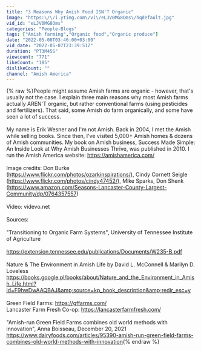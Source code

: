 ```yaml
---
title: "3 Reasons Why Amish Food ISN'T Organic"
image: "https:\/\/i.ytimg.com\/vi\/eLJV0MG8Oms\/hqdefault.jpg"
vid_id: "eLJV0MG8Oms"
categories: "People-Blogs"
tags: ["Amish farming","Organic food","Organic produce"]
date: "2022-05-08T03:46:00+03:00"
vid_date: "2022-05-07T23:39:51Z"
duration: "PT3M45S"
viewcount: "771"
likeCount: "185"
dislikeCount: ""
channel: "Amish America"
---
```

{% raw %}People might assume Amish farms are organic - however, that's usually not the case. I explain three main reasons why most Amish farms actually AREN'T organic, but rather conventional farms (using pesticides and fertilizers). That said, some Amish do farm organically, and some have seen a lot of success.<br /><br />My name is Erik Wesner and I'm not Amish. Back in 2004, I met the Amish while selling books. Since then, I've visited 5,000+ Amish homes &amp; dozens of Amish communities. My book on Amish business, Success Made Simple: An Inside Look at Why Amish Businesses Thrive, was published in 2010. I run the Amish America website: <a rel="nofollow" target="blank" href="https://amishamerica.com/">https://amishamerica.com/</a><br /><br />Image credits: Don Burke (<a rel="nofollow" target="blank" href="https://www.flickr.com/photos/ozarkinspirations/),">https://www.flickr.com/photos/ozarkinspirations/),</a> Cindy Cornett Seigle (<a rel="nofollow" target="blank" href="https://www.flickr.com/photos/cindy47452/),">https://www.flickr.com/photos/cindy47452/),</a> Mike Sparks, Don Shenk (<a rel="nofollow" target="blank" href="https://www.amazon.com/Seasons-Lancaster-County-Largest-Community/dp/0764357557)">https://www.amazon.com/Seasons-Lancaster-County-Largest-Community/dp/0764357557)</a><br /><br />Video: videvo.net<br /><br />Sources:<br /><br />&quot;Transitioning to Organic Farm Systems&quot;, University of Tennessee Institute of Agriculture<br /><br /><a rel="nofollow" target="blank" href="https://extension.tennessee.edu/publications/Documents/W235-B.pdf">https://extension.tennessee.edu/publications/Documents/W235-B.pdf</a><br /><br />Nature &amp; The Environment in Amish Life by David L. McConnell &amp; Marilyn D. Loveless<br /><a rel="nofollow" target="blank" href="https://books.google.pl/books/about/Nature_and_the_Environment_in_Amish_Life.html?id=F9hwDwAAQBAJ&amp;source=kp_book_description&amp;redir_esc=y">https://books.google.pl/books/about/Nature_and_the_Environment_in_Amish_Life.html?id=F9hwDwAAQBAJ&amp;source=kp_book_description&amp;redir_esc=y</a><br /><br />Green Field Farms: <a rel="nofollow" target="blank" href="https://gffarms.com/">https://gffarms.com/</a><br />Lancaster Farm Fresh Co-op: <a rel="nofollow" target="blank" href="https://lancasterfarmfresh.com/">https://lancasterfarmfresh.com/</a><br /><br />&quot;Amish-run Green Field Farms combines old world methods with innovation&quot;, Anna Boisseau, December 20, 2021<br /><a rel="nofollow" target="blank" href="https://www.dairyfoods.com/articles/95390-amish-run-green-field-farms-combines-old-world-methods-with-innovation">https://www.dairyfoods.com/articles/95390-amish-run-green-field-farms-combines-old-world-methods-with-innovation</a>{% endraw %}
